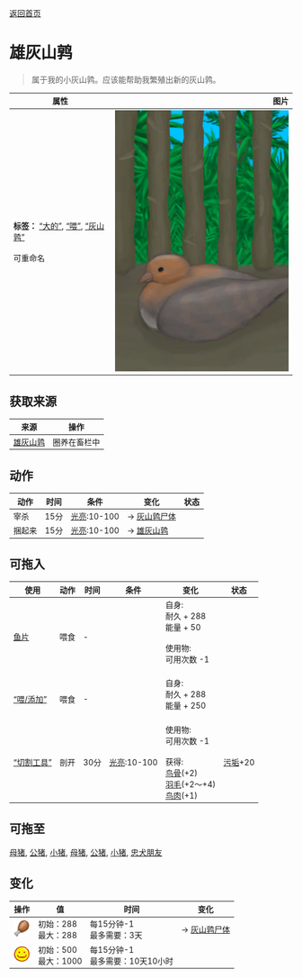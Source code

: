 [返回首页](index.md)  
# 雄灰山鹑  
> 属于我的小灰山鹑。应该能帮助我繁殖出新的灰山鹑。  
  
  属性  |   图片   
 ----  |  ----:   
 **标签：**	[“大的”](tag_Large.md), [“喂”](tag_Meat.md), [“灰山鹑”](tag_Partridge.md)<br><br>可重命名  |  ![](Sprite/PartridgeNestingMale.png)   
  
## 获取来源  
来源  |  操作  
----  |  ----  
[雄灰山鹑](PartridgeMaleLive.md)  |  圈养在畜栏中  
## 动作  
动作  |  时间  |  条件  |  变化  |  状态  
----  |  ----  |  ----  |  ----  |  ----  
宰杀  |  15分  |  [光亮](Light.md):10-100  |  → [灰山鹑尸体](PartridgeDead.md)<br>  |    
捆起来  |  15分  |  [光亮](Light.md):10-100  |  → [雄灰山鹑](PartridgeMaleLive.md)<br>  |    
## 可拖入  
使用  |  动作  |  时间  |  条件  |  变化  |  状态  
----  |  ----  |  ----  |  ----  |  ----  |  ----  
[鱼片](FishSlices.md)  |  喂食  |  -  |    |  自身:<br>耐久 + 288<br>能量 + 50<br><br>使用物:<br>可用次数  -1<br><br>  |    
[“喂/添加”](tag_Feed.md)  |  喂食  |  -  |    |  自身:<br>耐久 + 288<br>能量 + 250<br><br>  |    
[“切割工具”](tag_Cutter.md)  |  剖开  |  30分  |  [光亮](Light.md):10-100  |  使用物:<br>可用次数  -1<br><br>获得:<br>[鸟骨](BonesBird.md)(+2)<br>[羽毛](Feathers.md)(+2～+4)<br>[鸟肉](BirdMeat.md)(+1)<br>  |  [污垢](Filth.md)+20  
## 可拖至  
[母猪](BoarEnclosureFemale.md), [公猪](BoarEnclosureMale.md), [小猪](BoarEnclosurePiglet.md), [母猪](BoarTiedFemale.md), [公猪](BoarTiedMale.md), [小猪](BoarTiedPiglet.md), [忠犬朋友](DogFriend.md)  
## 变化  
操作  |  值  |  时间  |  变化  
----  |  ----  |  ----  |  ----  
<img decoding="async" src="Sprite/Hunger.png" style="width:30px;">  |  初始：288<br>最大：288  |  每15分钟-1<br>最多需要：3天  |  → [灰山鹑尸体](PartridgeDead.md)  
<img decoding="async" src="Sprite/Content.png" style="width:30px;">  |  初始：500<br>最大：1000  |  每15分钟-1<br>最多需要：10天10小时  |    
